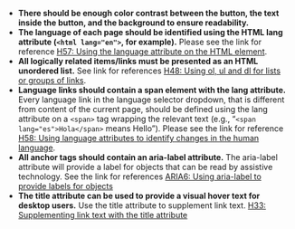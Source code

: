 - **There should be enough color contrast between the button, the text inside the button, and the background to ensure readability.**
- **The language of each page should be identified using the HTML lang attribute (`<html lang="en">`, for example).** Please see the link for reference [H57: Using the language attribute on the HTML element](https://www.w3.org/WAI/WCAG21/Techniques/html/H57).
- **All logically related items/links must be presented as an HTML unordered list.** See link for references [H48: Using ol, ul and dl for lists or groups of links](https://www.w3.org/WAI/WCAG21/Techniques/html/H48).
- **Language links should contain a span element with the lang attribute.** Every language link in the language selector dropdown, that is different from content of the current page, should be defined using the lang attribute on a `<span>` tag wrapping the relevant text (e.g., “`<span lang="es">Hola</span>` means Hello”). Please see the link for reference [H58: Using language attributes to identify changes in the human language](https://www.w3.org/WAI/WCAG21/Techniques/html/H58).
- **All anchor tags should contain an aria-label attribute.** The aria-label attribute will provide a label for objects that can be read by assistive technology. See the link for references [ARIA6: Using aria-label to provide labels for objects](https://www.w3.org/WAI/WCAG21/Techniques/aria/ARIA6)
- **The title attribute can be used to provide a visual hover text for desktop users.** Use the title attribute to supplement link text. [H33: Supplementing link text with the title attribute](https://www.w3.org/TR/WCAG20-TECHS/H33.html)